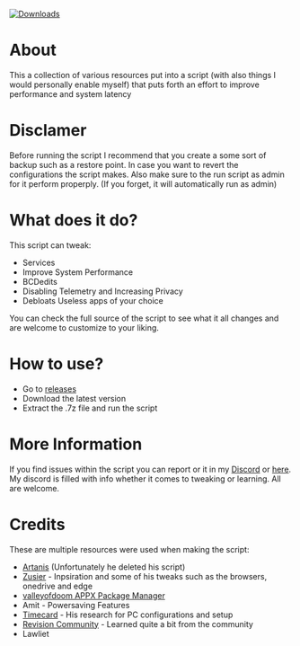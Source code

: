 [![Downloads](https://img.shields.io/github/downloads/Bry1k/Bry-Opti-Batch/total.svg)](https://github.com/Bry1k/Bry-Opti-Batch/releases)


# About
This a collection of various resources put into a script (with also things I would personally enable myself) that puts forth an effort to improve performance and system latency

# Disclamer
Before running the script I recommend that you create a some sort of backup such as a restore point. In case you want to revert the configurations the script makes. Also make sure to the run script as admin for it perform properply. (If you forget, it will automatically run as admin)

# What does it do?
This script can tweak:
+ Services
+ Improve System Performance
+ BCDedits
+ Disabling Telemetry and Increasing Privacy
+ Debloats Useless apps of your choice

You can check the full source of the script to see what it all changes and are welcome to customize to your liking.

# How to use?
- Go to [releases](https://github.com/Bry1k/Bry-Opti-Batch/releases)
- Download the latest version
- Extract the .7z file and run the script

# More Information
If you find issues within the script you can report or it in my [Discord](https://discord.gg/3TsdMw2xyW) or [here](https://github.com/Bry1k/Bry-Opti-Batch/issues). My discord is filled with info whether it comes to tweaking or learning. All are welcome.

# Credits
These are multiple resources were used when making the script:

* [Artanis](https://github.com/ArtanisInc) (Unfortunately he deleted his script)
* [Zusier](https://github.com/Zusier) - Inpsiration and some of his tweaks such as the browsers, onedrive and edge
* [valleyofdoom APPX Package Manager](https://github.com/valleyofdoom/AppxPackagesManager)
* Amit - Powersaving Features
* [Timecard](https://github.com/djdallmann/GamingPCSetup) - His research for PC configurations and setup
* [Revision Community](https://revi.cc/) - Learned quite a bit from the community
* Lawliet
